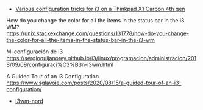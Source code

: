 * [Various configuration tricks for i3 on a Thinkpad X1 Carbon 4th gen](https://github.com/alberto-santini/i3-configuration-x1/blob/master/README.md)

How do you change the color for all the items in the status bar in the i3 WM?  
https://unix.stackexchange.com/questions/131778/how-do-you-change-the-color-for-all-the-items-in-the-status-bar-in-the-i3-wm

Mi configuración de i3  
https://sergioquijanorey.github.io/i3/linux/programacion/administracion/2018/09/09/configuraci%C3%B3n-i3wm.html

A Guided Tour of an i3 Configuration  
https://www.sglavoie.com/posts/2020/08/15/a-guided-tour-of-an-i3-configuration/

* [i3wm-nord](https://github.com/TheDistroHopper/i3wm-nord/tree/main)
